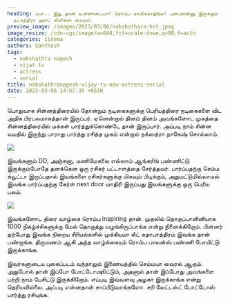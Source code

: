 ```yaml
---
heading: ப்பா.. இது தான் உள்ளாடையா! ரொம்ப காமிக்காதிங்க! பளபளன்னு இருக்கும்
  நட்சத்திரா ஹாட் கிளிக்ஸ் வைரல்.
preview_image: /images/2023/03/06/nakshathara-hot.jpeg
image_resize: /cdn-cgi/image/w=640,fit=scale-down,q=80,f=auto
categories: cinema
authors: Santhosh
tags:
  - nakshathra nagesh
  - vijat tv
  - actress
  - serial
title: nakshathranagesh-vijay-tv-new-actress-serial
date: 2023-03-06 14:57:35 +0530
---
```

பொதுவாக சின்னத்திரையில் தோன்றும் நடிகைகளுக்கு பெரியத்திரை நடிகைகளை விட அதிக பிரபலமாகத்தான் இருப்பர். ஏனென்றால் தினம் தினம் அவங்களோட முகத்தை சின்னத்திரையில் மக்கள் பார்த்துக்கொண்டே தான் இருப்பார். அப்படி நாம் சின்ன வயதில் இருந்து பாராது பார்த்து ரசித்த முகம் என்றால் நக்ஸத்ரா நாகேஷ் சொல்லாம். 



![](/images/2023/03/06/nakshathranagesh-vijat-tv-new-actress-serial4.jpeg)

இவங்களும் DD, அஞ்சனா, மணிமேகலை எல்லாம் ஆங்கரிங் பண்ணிட்டு இருக்கும்போதே தனக்கென ஒரு ரசிகர் பட்டாளத்தை சேர்த்தவர். பார்ப்பதற்கு செம்ம க்யூட்டா இருப்பதால் இவங்களை ரசிகர்களுக்கு மிகவும் பிடிக்கும், அதுமட்டுமில்லாமல் இவங்க பார்ப்பதற்கு கேர்ள் next door மாதிரி இருப்பது இவங்களுக்கு ஒரு பெரிய பலம்.



![](/images/2023/03/06/nakshathranagesh-vijat-tv-new-actress-serial.jpeg)

இவங்களோட திரை வாழ்கை ரொம்ப inspiring தான். முதலில் தொகுப்பாளினியாக 1000 நிகழ்ச்சிகளுக்கு மேல் தொகுத்து வழங்கிருப்பாங்க என்று நினைக்கிறோம். பின்னர் தற்போது இவங்க நிறைய சீரியல்களில் முக்கியமா லீட் கதாபாத்திரம் இவங்க தான் பண்றாங்க. திருமணம் ஆகி அந்த வாழ்க்கையும் ரொம்ப பாலன்ஸ் பண்ணி போயிட்டு இருக்காங்க. 

இவர்களுடைய புகைப்படம் வந்தாலும் இணையத்தில் செம்மயா வைரல் ஆகும். அதுபோல் தான் இப்போ  போட்டோஷூட்டும், அதனால் தான் இப்போது அவங்களை பற்றி நாம் பேசிட்டு இருக்கிறோம். எப்படி இவ்வளவு அழகா இருக்காங்க என்று தெரியவில்லை. அப்படி என்னதான் சாப்பிடுவாங்களோ. சரி லேட்டஸ்ட் போட்டோஸ் பார்த்து ரசியுங்க.